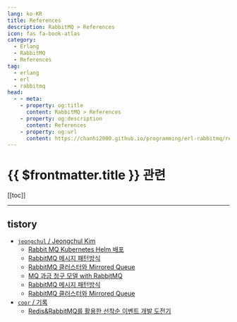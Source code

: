 ```yaml
---
lang: ko-KR
title: References
description: RabbitMQ > References
icon: fas fa-book-atlas
category:
  - Erlang
  - RabbitMQ
  - References
tag: 
  - erlang
  - erl
  - rabbitmq
head:
  - - meta:
    - property: og:title
      content: RabbitMQ > References
    - property: og:description
      content: References
    - property: og:url
      content: https://chanhi2000.github.io/programming/erl-rabbitmq/references.html
---
```


# {{ $frontmatter.title }} 관련

[[toc]]

---

## tistory

- [`jeongchul` / Jeongchul Kim](https://jeongchul.tistory.com/m/)
  - [Rabbit MQ Kubernetes Helm 배포](https://jeongchul.tistory.com/m/787)
  - [RabbitMQ 메시지 패턴방식](https://jeongchul.tistory.com/m/814)
  - [RabbitMQ 클러스터와 Mirrored Queue](https://jeongchul.tistory.com/m/815)
  - [MQ 과금 청구 모델 with RabbitMQ](https://jeongchul.tistory.com/m/813)
  - [RabbitMQ 메시지 패턴방식](https://jeongchul.tistory.com/m/814)
  - [RabbitMQ 클러스터와 Mirrored Queue](https://jeongchul.tistory.com/m/815)
  <!-- END: jeongchul -->
- [`coor` / 기록](https://coor.tistory.com/m/)
  - [Redis&RabbitMQ를 활용한 선착순 이벤트 개발 도전기](https://coor.tistory.com/m/67)
  <!-- END: coor -->
<!-- END: tistory.com -->

<TagLinks />
